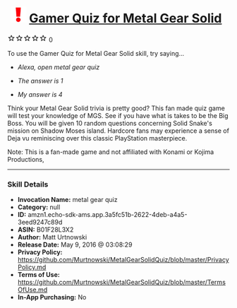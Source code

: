# &nbsp;<img src="skill_icon" alt="Gamer Quiz for Metal Gear Solid icon" width="36"> [Gamer Quiz for Metal Gear Solid](http://alexa.amazon.com/#skills/amzn1.echo-sdk-ams.app.3a5fc51b-2622-4deb-a4a5-3eed9247c89d)
![0 stars](../../images/ic_star_border_black_18dp_1x.png)![0 stars](../../images/ic_star_border_black_18dp_1x.png)![0 stars](../../images/ic_star_border_black_18dp_1x.png)![0 stars](../../images/ic_star_border_black_18dp_1x.png)![0 stars](../../images/ic_star_border_black_18dp_1x.png) 0

To use the Gamer Quiz for Metal Gear Solid skill, try saying...

* *Alexa, open metal gear quiz*

* *The answer is 1*

* *My answer is 4*

Think your Metal Gear Solid trivia is pretty good? This fan made quiz game will test your knowledge of MGS. See if you have what is takes to be the Big Boss. You will be given 10 random questions concerning Solid Snake's mission on Shadow Moses island.  Hardcore fans may experience a sense of Deja vu reminiscing over this classic PlayStation masterpiece.

Note: This is a fan-made game and not affiliated with Konami or Kojima Productions,

***

### Skill Details

* **Invocation Name:** metal gear quiz
* **Category:** null
* **ID:** amzn1.echo-sdk-ams.app.3a5fc51b-2622-4deb-a4a5-3eed9247c89d
* **ASIN:** B01F28L3X2
* **Author:** Matt Urtnowski
* **Release Date:** May 9, 2016 @ 03:08:29
* **Privacy Policy:** https://github.com/Murtnowski/MetalGearSolidQuiz/blob/master/PrivacyPolicy.md
* **Terms of Use:** https://github.com/Murtnowski/MetalGearSolidQuiz/blob/master/TermsOfUse.md
* **In-App Purchasing:** No
